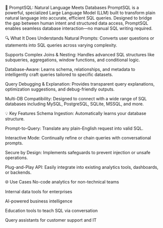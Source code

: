 🧠 PromptSQL: Natural Language Meets Databases
PromptSQL is a powerful, specialized Large Language Model (LLM) built to transform plain natural language into accurate, efficient SQL queries. Designed to bridge the gap between human intent and structured data access, PromptSQL enables seamless database interaction—no manual SQL writing required.

🔍 What It Does
Understands Natural Prompts: Converts user questions or statements into SQL queries across varying complexity.

Supports Complex Joins & Nesting: Handles advanced SQL structures like subqueries, aggregations, window functions, and conditional logic.

Database-Aware: Learns schema, relationships, and metadata to intelligently craft queries tailored to specific datasets.

Query Debugging & Explanation: Provides transparent query explanations, optimization suggestions, and debug-friendly outputs.

Multi-DB Compatibility: Designed to connect with a wide range of SQL databases including MySQL, PostgreSQL, SQLite, MSSQL, and more.

💡 Key Features
Schema Ingestion: Automatically learns your database structure.

Prompt-to-Query: Translate any plain-English request into valid SQL.

Interactive Mode: Continually refine or chain queries with conversational prompts.

Secure by Design: Implements safeguards to prevent injection or unsafe operations.

Plug-and-Play API: Easily integrate into existing analytics tools, dashboards, or backends.

🌐 Use Cases
No-code analytics for non-technical teams

Internal data tools for enterprises

AI-powered business intelligence

Education tools to teach SQL via conversation

Query assistants for customer support and IT
